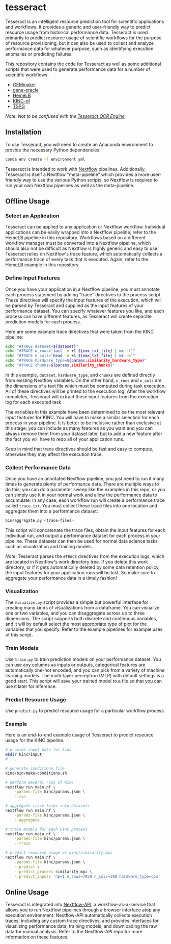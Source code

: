 # tesseract

Tesseract is an intelligent resource prediction tool for scientific applications and workflows. It provides a generic and user-friendly way to predict resource usage from historical performance data. Tesseract is used primarily to predict resource usage of scientific workflows for the purpose of resource provisioning, but it can also be used to collect and analyze performance data for whatever purpose, such as identifying execution anomalies or predicting failures.

This repository contains the code for Tesseract as well as some additional scripts that were used to generate performance data for a number of scientific workflows:
- [GEMmaker](https://github.com/SystemsGenetics/GEMmaker)
- [gene-oracle](https://github.com/SystemsGenetics/gene-oracle)
- [HemeLB](https://github.com/Clemson-MSE/hemelb-gpu)
- [KINC-nf](https://github.com/SystemsGenetics/KINC-nf)
- [TSPG](https://github.com/ctargon/TSPG)

_Note: Not to be confused with the [Tesseract OCR Engine](https://github.com/tesseract-ocr)._

## Installation

To use Tesseract, you will need to create an Anaconda environment to provide the necessary Python dependencies:
```bash
conda env create -f environment.yml
```

Tesseract is intended to work with [Nextflow](https://www.nextflow.io/) pipelines. Additionally, Tesseract is itself a Nextflow "meta-pipeline" which provides a more user-friendly way to use the various Python scripts, so Nextflow is required to run your own Nextflow pipelines as well as the meta-pipeline.

## Offline Usage

### Select an Application

Tesseract can be applied to any application or Nextflow workflow. Individual applications can be easily wrapped into a Nextflow pipeline; refer to the HemeLB pipeline in this repository. Workflows based on a different workflow manager must be converted into a Nextflow pipeline, which should also not be difficult as Nextflow is highly generic and easy to use. Tesseract relies on Nextflow's trace feature, which automatically collects a performance trace of every task that is executed. Again, refer to the HemeLB example in this repository.

### Define Input Features

Once you have your application in a Nextflow pipeline, you must annotate each process statement by adding "trace" directives to the process script. These directives will specify the input features of the execution, which will be parsed by Tesseract and supplied as the input features of your performance dataset. You can specify whatever features you like, and each process can have different features, as Tesseract will create separate prediction models for each process.

Here are some example trace directives that were taken from the KINC pipeline:
```bash
echo "#TRACE dataset=${dataset}"
echo "#TRACE n_rows=`tail -n +1 ${emx_txt_file} | wc -l`"
echo "#TRACE n_cols=`head -n +1 ${emx_txt_file} | wc -w`"
echo "#TRACE hardware_type=${params.similarity_hardware_type}"
echo "#TRACE chunks=${params.similarity_chunks}"
```

In this example, `dataset`, `hardware_type`, and `chunks` are defined directly from existing Nextflow variables. On the other hand, `n_rows` and `n_cols` are the dimensions of a text file which must be computed during task execution. All of these directives will be printed to the execution log. After the workflow completes, Tesseract will extract these input features from the execution log for each executed task.

The variables in this example have been determined to be the most relevant input features for KINC. You will have to make a similar selection for each process in your pipeline. It is better to be inclusive rather than exclusive at this stage; you can include as many features as you want and you can always remove them from your dataset later, but to add a new feature after the fact you will have to redo all of your application runs.

Keep in mind that trace directives should be fast and easy to compute, otherwise they may affect the execution trace.

### Collect Performance Data

Once you have an annotated Nextflow pipeline, you just need to run it many times to generate plenty of performance data. There are multiple ways to do this; you can do a parameter sweep like the examples in this repo, or you can simply use it in your normal work and allow the performance data to accumulate. In any case, each workflow run will create a performance trace called `trace.txt`. You must collect these trace files into one location and aggregate them into a performance dataset:
```bash
bin/aggregate.py <trace-files>
```

This script will concatenate the trace files, obtain the input features for each individual run, and output a performance dataset for each process in your pipeline. These datasets can then be used for normal data science tasks such as visualization and training models.

_Note_: Tesseract parses the `#TRACE` directives from the execution logs, which are located in Nextflow's work directory tree. If you delete this work directory, or if it gets automatically deleted by some data retention policy, the input features for your application runs will be lost. So make sure to aggregate your performance data in a timely fashion!

### Visualization

The `visualize.py` script provides a simple but powerful interface for creating many kinds of visualizations from a dataframe. You can visualize one or two variables, and you can disaggregate across up to three dimensions. The script supports both discrete and continuous variables, and it will by default select the most appropriate type of plot for the variables that you specify. Refer to the example pipelines for example uses of this script.

### Train Models

Use `train.py` to train prediction models on your performance dataset. You can use any columns as inputs or outputs, categorical features are automatically one-hot encoded, and you can pick from a variety of machine learning models. The multi-layer perceptron (MLP) with default settings is a good start. This script will save your trained model to a file so that you can use it later for inference.

### Predict Resource Usage

Use `predict.py` to predict resource usage for a particular workflow process.

### Example

Here is an end-to-end example usage of Tesseract to predict resource usage for the KINC pipeline.
```bash
# provide input data for kinc
mkdir kinc/input
# ...

# generate conditions file
kinc/bin/make-conditions.sh

# perform several runs of kinc
nextflow run main.nf \
    -params-file kinc/params.json \
    --run

# aggregate trace files into datasets
nextflow run main.nf \
    -params-file kinc/params.json \
    --aggregate

# train models for each kinc process
nextflow run main.nf \
    -params-file kinc/params.json \
    --train

# predict resource usage of kinc/similarity_mpi
nextflow run main.nf \
    -params-file kinc/params.json \
    --predict \
    --predict_process similarity_mpi \
    --predict_inputs 'np=1 n_rows=7050 n_cols=188 hardware_type=cpu'
```

## Online Usage

Tesseract is integrated into [Nextflow-API](https://github.com/SciDAS/nextflow-api), a workflow-as-a-service that allows you to run Nextflow pipelines through a browser interface atop any execution environment. Nextflow-API automatically collects execution traces, including any custom trace directives, and provides interfaces for visualizing performance data, training models, and downloading the raw data for manual analysis. Refer to the Nextflow-API repo for more information on these features.